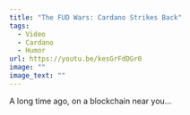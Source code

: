 ```yaml
---
title: "The FUD Wars: Cardano Strikes Back"
tags:
  - Video
  - Cardano
  - Humor
url: https://youtu.be/kesGrFdDGr0
image: ""
image_text: ""
---
```


A long time ago, on a blockchain near you...
